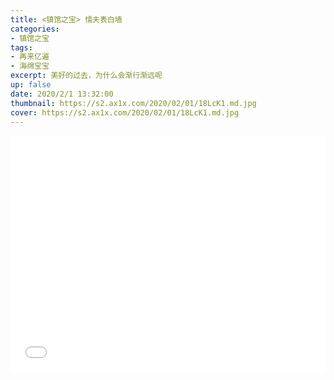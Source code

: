 ```yaml
---
title: <镇馆之宝> 懦夫表白墙
categories:
- 镇馆之宝
tags: 
- 再来亿遍
- 海绵宝宝
excerpt: 美好的过去，为什么会渐行渐远呢
up: false
date: 2020/2/1 13:32:00
thumbnail: https://s2.ax1x.com/2020/02/01/18LcK1.md.jpg
cover: https://s2.ax1x.com/2020/02/01/18LcK1.md.jpg
---
```


  <div align="center" style="position: relative;
            width: 100%;
            height: 0;
            padding-bottom: 75%;">

<iframe style="position: absolute;
        width: 100%;
        height: 100%;
        left: 0;
        top: 0;" src="//player.bilibili.com/player.html?aid=60417755&cid=105162131&page=1" scrolling="no" border="0" frameborder="no" framespacing="0" allowfullscreen="true"> </iframe>